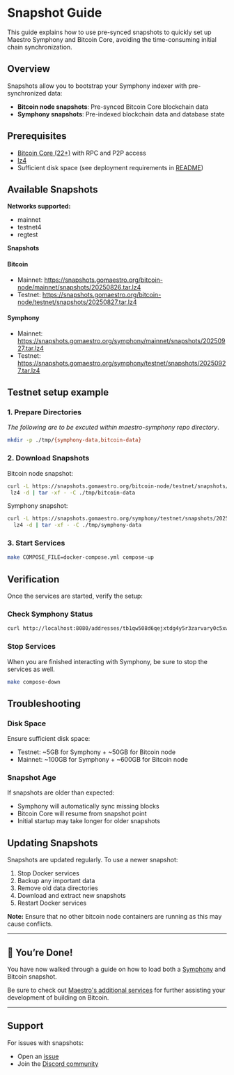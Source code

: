 # Snapshot Guide

This guide explains how to use pre-synced snapshots to quickly set up Maestro Symphony and Bitcoin Core, avoiding the time-consuming initial chain synchronization.

## Overview

Snapshots allow you to bootstrap your Symphony indexer with pre-synchronized data:

-   **Bitcoin node snapshots**: Pre-synced Bitcoin Core blockchain data
-   **Symphony snapshots**: Pre-indexed blockchain data and database state

## Prerequisites

-   [Bitcoin Core (22+)](https://hub.docker.com/r/bitcoin/bitcoin) with RPC and P2P access
-   [lz4](https://github.com/lz4/lz4)
-   Sufficient disk space (see deployment requirements in [README](../../README.md))

## Available Snapshots

**Networks supported:**

-   mainnet
-   testnet4
-   regtest

**Snapshots**

#### Bitcoin

-   Mainnet: https://snapshots.gomaestro.org/bitcoin-node/mainnet/snapshots/20250826.tar.lz4
-   Testnet: https://snapshots.gomaestro.org/bitcoin-node/testnet/snapshots/20250827.tar.lz4

#### Symphony

-   Mainnet: https://snapshots.gomaestro.org/symphony/mainnet/snapshots/20250927.tar.lz4
-   Testnet: https://snapshots.gomaestro.org/symphony/testnet/snapshots/20250927.tar.lz4

## Testnet setup example

### 1. Prepare Directories

_The following are to be excuted within maestro-symphony repo directory_.

```bash
mkdir -p ./tmp/{symphony-data,bitcoin-data}
```

### 2. Download Snapshots

Bitcoin node snapshot:

```bash
curl -L https://snapshots.gomaestro.org/bitcoin-node/testnet/snapshots/20250827.tar.lz4 | \
 lz4 -d | tar -xf - -C ./tmp/bitcoin-data
```

Symphony snapshot:

```bash
curl -L https://snapshots.gomaestro.org/symphony/testnet/snapshots/20250927.tar.lz4 | \
  lz4 -d | tar -xf - -C ./tmp/symphony-data
```

### 3. Start Services

```bash
make COMPOSE_FILE=docker-compose.yml compose-up
```

## Verification

Once the services are started, verify the setup:

### Check Symphony Status

```bash
curl http://localhost:8080/addresses/tb1qw508d6qejxtdg4y5r3zarvary0c5xw7kxpjzsx/utxos | jq '.indexer_info'
```

### Stop Services

When you are finished interacting with Symphony, be sure to stop the services as well.

```bash
make compose-down
```

## Troubleshooting

### Disk Space

Ensure sufficient disk space:

-   Testnet: ~5GB for Symphony + ~50GB for Bitcoin node
-   Mainnet: ~100GB for Symphony + ~600GB for Bitcoin node

### Snapshot Age

If snapshots are older than expected:

-   Symphony will automatically sync missing blocks
-   Bitcoin Core will resume from snapshot point
-   Initial startup may take longer for older snapshots

## Updating Snapshots

Snapshots are updated regularly. To use a newer snapshot:

1. Stop Docker services
2. Backup any important data
3. Remove old data directories
4. Download and extract new snapshots
5. Restart Docker services

**Note:** Ensure that no other bitcoin node containers are running as this may cause conflicts.

---

## 🎉 You’re Done!

You have now walked through a guide on how to load both a [Symphony](https://github.com/maestro-org/maestro-symphony) and Bitcoin snapshot.

Be sure to check out [Maestro's additional services](https://docs.gomaestro.org/bitcoin) for further assisting your development of building on Bitcoin.

---

## Support

For issues with snapshots:

-   Open an [issue](https://github.com/maestro-org/maestro-symphony/issues)
-   Join the [Discord community](https://discord.gg/SJgkEje7)

